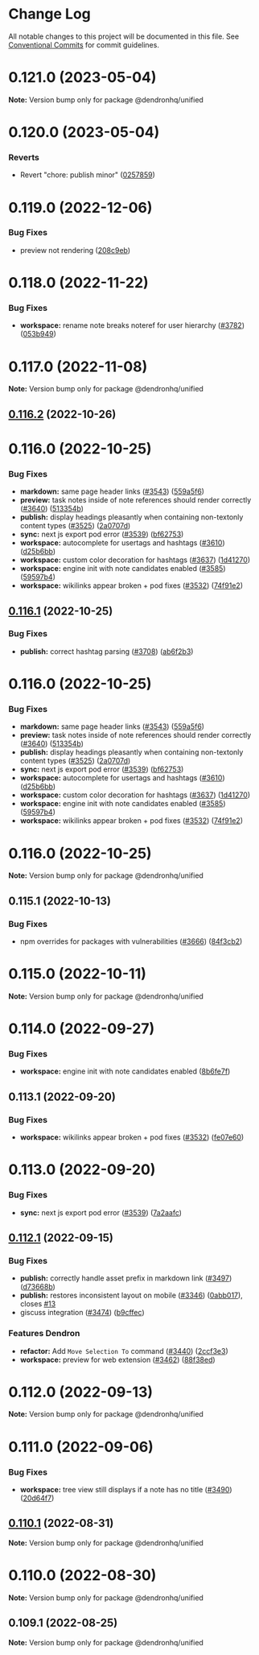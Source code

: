 # Change Log

All notable changes to this project will be documented in this file.
See [Conventional Commits](https://conventionalcommits.org) for commit guidelines.

# 0.121.0 (2023-05-04)

**Note:** Version bump only for package @dendronhq/unified





# 0.120.0 (2023-05-04)


### Reverts

* Revert "chore: publish minor" ([0257859](https://github.com/dendronhq/dendron/commit/0257859c78c06d5680f992e912180020cb5852d3))





# 0.119.0 (2022-12-06)


### Bug Fixes

* preview not rendering ([208c9eb](https://github.com/dendronhq/dendron/commit/208c9eb74da28a180535603bd9ff54feb932e2ed))





# 0.118.0 (2022-11-22)


### Bug Fixes

* **workspace:** rename note breaks noteref for user hierarchy ([#3782](https://github.com/dendronhq/dendron/issues/3782)) ([053b949](https://github.com/dendronhq/dendron/commit/053b9492cf1c4c88346210718b3a0c26bec43d05))





# 0.117.0 (2022-11-08)

**Note:** Version bump only for package @dendronhq/unified





## [0.116.2](https://github.com/dendronhq/dendron/compare/v0.112.1...v0.116.2) (2022-10-26)



# 0.116.0 (2022-10-25)


### Bug Fixes

* **markdown:** same page header links ([#3543](https://github.com/dendronhq/dendron/issues/3543)) ([559a5f6](https://github.com/dendronhq/dendron/commit/559a5f610e12763dbc715f364316544579346f9f))
* **preview:** task notes inside of note references should render correctly ([#3640](https://github.com/dendronhq/dendron/issues/3640)) ([513354b](https://github.com/dendronhq/dendron/commit/513354bbd5405b79ace5b69d4d4874885eb3a5af))
* **publish:** display headings pleasantly when containing non-textonly content types  ([#3525](https://github.com/dendronhq/dendron/issues/3525)) ([2a0707d](https://github.com/dendronhq/dendron/commit/2a0707d5303f8d24e9c5f15244c25a843a1bd63d))
* **sync:** next js export pod error ([#3539](https://github.com/dendronhq/dendron/issues/3539)) ([bf62753](https://github.com/dendronhq/dendron/commit/bf62753af19a58ee08d98ff11542f22f1df25fab))
* **workspace:** autocomplete for usertags and hashtags ([#3610](https://github.com/dendronhq/dendron/issues/3610)) ([d25b6bb](https://github.com/dendronhq/dendron/commit/d25b6bb15d58b042365567c2f9f9668a1f4a242e))
* **workspace:** custom color decoration for hashtags ([#3637](https://github.com/dendronhq/dendron/issues/3637)) ([1d41270](https://github.com/dendronhq/dendron/commit/1d412701791b4d5018f41c5dabdee759a968649c))
* **workspace:** engine init with note candidates enabled ([#3585](https://github.com/dendronhq/dendron/issues/3585)) ([59597b4](https://github.com/dendronhq/dendron/commit/59597b476fd4b46d5b1c9a5d950af2c8e2dc15b1))
* **workspace:** wikilinks appear broken + pod fixes ([#3532](https://github.com/dendronhq/dendron/issues/3532)) ([74f91e2](https://github.com/dendronhq/dendron/commit/74f91e26f5f9bad25059cf160ac54bbb2f816eca))





## [0.116.1](https://github.com/dendronhq/dendron/compare/v0.112.1...v0.116.1) (2022-10-25)


### Bug Fixes

* **publish:** correct hashtag parsing ([#3708](https://github.com/dendronhq/dendron/issues/3708)) ([ab6f2b3](https://github.com/dendronhq/dendron/commit/ab6f2b345ecb536fc0978a82427d5ba03fd8d0b0))



# 0.116.0 (2022-10-25)


### Bug Fixes

* **markdown:** same page header links ([#3543](https://github.com/dendronhq/dendron/issues/3543)) ([559a5f6](https://github.com/dendronhq/dendron/commit/559a5f610e12763dbc715f364316544579346f9f))
* **preview:** task notes inside of note references should render correctly ([#3640](https://github.com/dendronhq/dendron/issues/3640)) ([513354b](https://github.com/dendronhq/dendron/commit/513354bbd5405b79ace5b69d4d4874885eb3a5af))
* **publish:** display headings pleasantly when containing non-textonly content types  ([#3525](https://github.com/dendronhq/dendron/issues/3525)) ([2a0707d](https://github.com/dendronhq/dendron/commit/2a0707d5303f8d24e9c5f15244c25a843a1bd63d))
* **sync:** next js export pod error ([#3539](https://github.com/dendronhq/dendron/issues/3539)) ([bf62753](https://github.com/dendronhq/dendron/commit/bf62753af19a58ee08d98ff11542f22f1df25fab))
* **workspace:** autocomplete for usertags and hashtags ([#3610](https://github.com/dendronhq/dendron/issues/3610)) ([d25b6bb](https://github.com/dendronhq/dendron/commit/d25b6bb15d58b042365567c2f9f9668a1f4a242e))
* **workspace:** custom color decoration for hashtags ([#3637](https://github.com/dendronhq/dendron/issues/3637)) ([1d41270](https://github.com/dendronhq/dendron/commit/1d412701791b4d5018f41c5dabdee759a968649c))
* **workspace:** engine init with note candidates enabled ([#3585](https://github.com/dendronhq/dendron/issues/3585)) ([59597b4](https://github.com/dendronhq/dendron/commit/59597b476fd4b46d5b1c9a5d950af2c8e2dc15b1))
* **workspace:** wikilinks appear broken + pod fixes ([#3532](https://github.com/dendronhq/dendron/issues/3532)) ([74f91e2](https://github.com/dendronhq/dendron/commit/74f91e26f5f9bad25059cf160ac54bbb2f816eca))





# 0.116.0 (2022-10-25)

**Note:** Version bump only for package @dendronhq/unified





## 0.115.1 (2022-10-13)


### Bug Fixes

* npm overrides for packages with vulnerabilities ([#3666](https://github.com/dendronhq/dendron/issues/3666)) ([84f3cb2](https://github.com/dendronhq/dendron/commit/84f3cb2af692516778142e003cad294b7c579b25))





# 0.115.0 (2022-10-11)

**Note:** Version bump only for package @dendronhq/unified





# 0.114.0 (2022-09-27)


### Bug Fixes

* **workspace:** engine init with note candidates enabled ([8b6fe7f](https://github.com/dendronhq/dendron/commit/8b6fe7fb8367ca972d56ffde32676373bafad079))





## 0.113.1 (2022-09-20)


### Bug Fixes

* **workspace:** wikilinks appear broken + pod fixes ([#3532](https://github.com/dendronhq/dendron/issues/3532)) ([fe07e60](https://github.com/dendronhq/dendron/commit/fe07e60fc44432d95184c0a6d0cf2ea6a2e22c6d))





# 0.113.0 (2022-09-20)


### Bug Fixes

* **sync:** next js export pod error ([#3539](https://github.com/dendronhq/dendron/issues/3539)) ([7a2aafc](https://github.com/dendronhq/dendron/commit/7a2aafce71000c636285f456f7d8f315a3aeb02f))





## [0.112.1](https://github.com/dendronhq/dendron/compare/v0.53.0...v0.112.1) (2022-09-15)


### Bug Fixes

* **publish:** correctly handle asset prefix in markdown link ([#3497](https://github.com/dendronhq/dendron/issues/3497)) ([d73668b](https://github.com/dendronhq/dendron/commit/d73668b9c6875d2860af3368085bd848b34a7921))
* **publish:** restores inconsistent layout on mobile ([#3346](https://github.com/dendronhq/dendron/issues/3346)) ([0abb017](https://github.com/dendronhq/dendron/commit/0abb0173d0ef046e93d601e2242fb58f11a6fbf5)), closes [#13](https://github.com/dendronhq/dendron/issues/13)
* giscuss integration ([#3474](https://github.com/dendronhq/dendron/issues/3474)) ([b9cffec](https://github.com/dendronhq/dendron/commit/b9cffecd6fa4ce423b0f415fb20f0a8d1111bdd4))


### Features Dendron

* **refactor:** Add `Move Selection To` command ([#3440](https://github.com/dendronhq/dendron/issues/3440)) ([2ccf3e3](https://github.com/dendronhq/dendron/commit/2ccf3e32b1e5cf0133670e2396b098df715dc00f))
* **workspace:** preview for web extension ([#3462](https://github.com/dendronhq/dendron/issues/3462)) ([88f38ed](https://github.com/dendronhq/dendron/commit/88f38ed9b4f28f949ee8b30384b6bdf62352d4cd))





# 0.112.0 (2022-09-13)

**Note:** Version bump only for package @dendronhq/unified





# 0.111.0 (2022-09-06)


### Bug Fixes

* **workspace:** tree view still displays if a note has no title ([#3490](https://github.com/dendronhq/dendron/issues/3490)) ([20d64f7](https://github.com/dendronhq/dendron/commit/20d64f77d8e8b8abafac4a4884cfeec97f6332e4))





## [0.110.1](https://github.com/dendronhq/dendron/compare/v0.53.0...v0.110.1) (2022-08-31)

**Note:** Version bump only for package @dendronhq/unified





# 0.110.0 (2022-08-30)

**Note:** Version bump only for package @dendronhq/unified





## 0.109.1 (2022-08-25)

**Note:** Version bump only for package @dendronhq/unified
